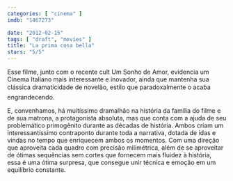 ```yaml
---
categories: [ "cinema" ]
imdb: "1467273"

date: "2012-02-15"
tags: [ "draft", "movies" ]
title: "La prima cosa bella"
stars: "5/5"
---
```

Esse filme, junto com o recente cult Um Sonho de Amor, evidencia um Cinema Italiano mais interessante e inovador, ainda que mantenha sua clássica dramaticidade de novelão, estilo que paradoxalmente o acaba engrandecendo.

E, convenhamos, há muitíssimo dramalhão na história da família do filme e de sua matrona, a protagonista absoluta, mas que conta com a ajuda de seu problemático primogênito durante as décadas de história. Ambos criam um interessantíssimo contraponto durante toda a narrativa, dotada de idas e vindas no tempo que enriquecem ambos os momentos.
Com uma direção que aproveita cada quadro com precisão milimétrica, além de se aproveitar de ótimas sequências sem cortes que fornecem mais fluidez à história, essa é uma ótima surpresa, que consegue unir técnica e emoção em um equilíbrio constante.

